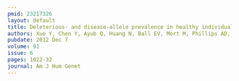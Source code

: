 ```yaml
---
pmid: 23217326
layout: default
title: Deleterious- and disease-allele prevalence in healthy individuals&#58; insights from current predictions, mutation databases, and population-scale resequencing.
authors: Xue Y, Chen Y, Ayub Q, Huang N, Ball EV, Mort M, Phillips AD, Shaw K, Stenson PD, Cooper DN, Tyler-Smith C, 1000 Genomes Project Consortium
pubdate: 2012 Dec 7
volume: 91
issue: 6
pages: 1022-32
journal: Am J Hum Genet
---
```

